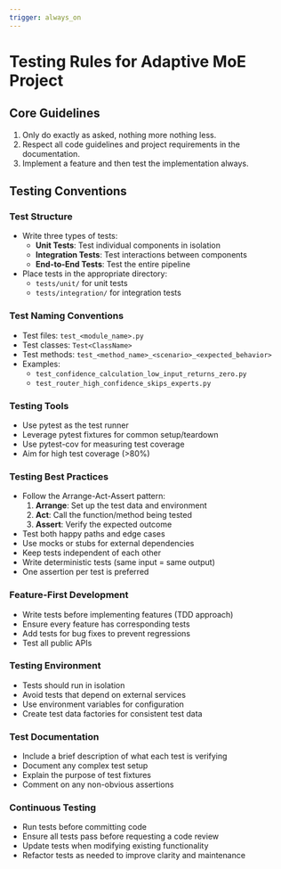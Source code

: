 ```yaml
---
trigger: always_on
---
```


# Testing Rules for Adaptive MoE Project

## Core Guidelines
1. Only do exactly as asked, nothing more nothing less.
2. Respect all code guidelines and project requirements in the documentation.
3. Implement a feature and then test the implementation always.

## Testing Conventions

### Test Structure
- Write three types of tests:
  - **Unit Tests**: Test individual components in isolation
  - **Integration Tests**: Test interactions between components
  - **End-to-End Tests**: Test the entire pipeline
- Place tests in the appropriate directory:
  - `tests/unit/` for unit tests
  - `tests/integration/` for integration tests

### Test Naming Conventions
- Test files: `test_<module_name>.py`
- Test classes: `Test<ClassName>`
- Test methods: `test_<method_name>_<scenario>_<expected_behavior>`
- Examples:
  - `test_confidence_calculation_low_input_returns_zero.py`
  - `test_router_high_confidence_skips_experts.py`

### Testing Tools
- Use pytest as the test runner
- Leverage pytest fixtures for common setup/teardown
- Use pytest-cov for measuring test coverage
- Aim for high test coverage (>80%)

### Testing Best Practices
- Follow the Arrange-Act-Assert pattern:
  1. **Arrange**: Set up the test data and environment
  2. **Act**: Call the function/method being tested
  3. **Assert**: Verify the expected outcome
- Test both happy paths and edge cases
- Use mocks or stubs for external dependencies
- Keep tests independent of each other
- Write deterministic tests (same input = same output)
- One assertion per test is preferred

### Feature-First Development
- Write tests before implementing features (TDD approach)
- Ensure every feature has corresponding tests
- Add tests for bug fixes to prevent regressions
- Test all public APIs

### Testing Environment
- Tests should run in isolation
- Avoid tests that depend on external services
- Use environment variables for configuration
- Create test data factories for consistent test data

### Test Documentation
- Include a brief description of what each test is verifying
- Document any complex test setup
- Explain the purpose of test fixtures
- Comment on any non-obvious assertions

### Continuous Testing
- Run tests before committing code
- Ensure all tests pass before requesting a code review
- Update tests when modifying existing functionality
- Refactor tests as needed to improve clarity and maintenance
